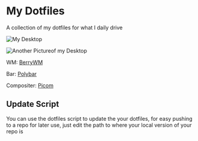 # My Dotfiles

A collection of my dotfiles for what I daily drive

![My Desktop](Images/Desktop.png)

![Another Pictureof my Desktop](Images/Fetch.png)

WM: [BerryWM](https://berrywm.org/)

Bar: [Polybar](https://polybar.github.io/)

Compositer: [Picom](https://github.com/ibhagwan/picom)



## Update Script

You can use the dotfiles script to update the your dotfiles, for easy pushing to a repo for later use, just edit the path to where your local version of your repo is
